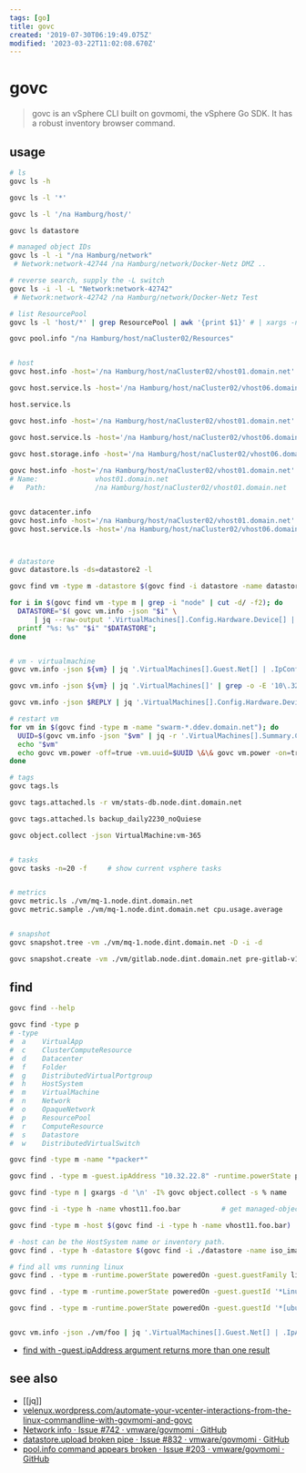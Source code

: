 ```yaml
---
tags: [go]
title: govc
created: '2019-07-30T06:19:49.075Z'
modified: '2023-03-22T11:02:08.670Z'
---
```


# govc

> govc is an vSphere CLI built on govmomi, the vSphere Go SDK. It has a robust inventory browser command.

## usage

```sh
# ls
govc ls -h

govc ls -l '*'

govc ls -l '/na Hamburg/host/'

govc ls datastore

# managed object IDs
govc ls -l -i "/na Hamburg/network"
 # Network:network-42744 /na Hamburg/network/Docker-Netz DMZ ..

# reverse search, supply the -L switch
govc ls -i -l -L "Network:network-42742"
 # Network:network-42742 /na Hamburg/network/Docker-Netz Test 

# list ResourcePool 
govc ls -l 'host/*' | grep ResourcePool | awk '{print $1}' # | xargs -n1 -t govc pool.info

govc pool.info "/na Hamburg/host/naCluster02/Resources"


# host
govc host.info -host='/na Hamburg/host/naCluster02/vhost01.domain.net'

govc host.service.ls -host='/na Hamburg/host/naCluster02/vhost06.domain.net'

host.service.ls

govc host.info -host='/na Hamburg/host/naCluster02/vhost01.domain.net'

govc host.service.ls -host='/na Hamburg/host/naCluster02/vhost06.domain.net'

govc host.storage.info -host='/na Hamburg/host/naCluster02/vhost06.domain.net'
 
govc host.info -host='/na Hamburg/host/naCluster02/vhost01.domain.net'
# Name:              vhost01.domain.net
#   Path:            /na Hamburg/host/naCluster02/vhost01.domain.net


govc datacenter.info                              
govc host.info -host='/na Hamburg/host/naCluster02/vhost01.domain.net'                           
govc host.service.ls -host='/na Hamburg/host/naCluster02/vhost06.domain.net'                              



# datastore
govc datastore.ls -ds=datastore2 -l

govc find vm -type m -datastore $(govc find -i datastore -name datastore3)

for i in $(govc find vm -type m | grep -i "node" | cut -d/ -f2); do
  DATASTORE="$( govc vm.info -json "$i" \
      | jq --raw-output '.VirtualMachines[].Config.Hardware.Device[] | select(.DeviceInfo.Label=="CD/DVD drive 1" ) | .Backing.FileName')";
  printf "%s: %s" "$i" "$DATASTORE";
done


# vm - virtualmachine
govc vm.info -json ${vm} | jq '.VirtualMachines[].Guest.Net[] | .IpConfig | .IpAddress'

govc vm.info -json ${vm} | jq '.VirtualMachines[]' | grep -o -E '10\.32\.[0-9]{1,3}\.[0-9]{1,3}';

govc vm.info -json $REPLY | jq '.VirtualMachines[].Config.Hardware.Device[] | select(.Key== 2000) | .CapacityInBytes';

# restart vm
for vm in $(govc find -type m -name "swarm-*.ddev.domain.net"); do
  UUID=$(govc vm.info -json "$vm" | jq -r '.VirtualMachines[].Summary.Config.Uuid');
  echo "$vm"
  echo govc vm.power -off=true -vm.uuid=$UUID \&\& govc vm.power -on=true -vm.uuid=$UUID;
done

# tags
govc tags.ls

govc tags.attached.ls -r vm/stats-db.node.dint.domain.net

govc tags.attached.ls backup_daily2230_noQuiese

govc object.collect -json VirtualMachine:vm-365


# tasks
govc tasks -n=20 -f     # show current vsphere tasks


# metrics
govc metric.ls ./vm/mq-1.node.dint.domain.net
govc metric.sample ./vm/mq-1.node.dint.domain.net cpu.usage.average


# snapshot
govc snapshot.tree -vm ./vm/mq-1.node.dint.domain.net -D -i -d

govc snapshot.create -vm ./vm/gitlab.node.dint.domain.net pre-gitlab-v12-upgrade
```

## find

```sh
govc find --help

govc find -type p                                  
# -type 
#  a    VirtualApp
#  c    ClusterComputeResource
#  d    Datacenter
#  f    Folder
#  g    DistributedVirtualPortgroup
#  h    HostSystem
#  m    VirtualMachine
#  n    Network
#  o    OpaqueNetwork
#  p    ResourcePool
#  r    ComputeResource
#  s    Datastore
#  w    DistributedVirtualSwitch

govc find -type m -name "*packer*"                                                # find vms which contain packer

govc find . -type m -guest.ipAddress "10.32.22.8" -runtime.powerState poweredOn   # find host by IP

govc find -type n | gxargs -d '\n' -I% govc object.collect -s % name              # find all network and get object-names

govc find -i -type h -name vhost11.foo.bar          # get managed-object-reference: "HostSystem:host-29240"

govc find -type m -host $(govc find -i -type h -name vhost11.foo.bar)

# -host can be the HostSystem name or inventory path.   
govc find . -type h -datastore $(govc find -i ./datastore -name iso_images)         # find hosts that have the datastore mounted using

# find all vms running linux
govc find . -type m -runtime.powerState poweredOn -guest.guestFamily linuxGuest

govc find . -type m -runtime.powerState poweredOn -guest.guestId '*Linux*'

govc find . -type m -runtime.powerState poweredOn -guest.guestId '*[ubuntu][Linux]*'


govc vm.info -json ./vm/foo | jq '.VirtualMachines[].Guest.Net[] | .IpAddress[0]'   # find vm and its ip
```

- [find with -guest.ipAddress argument returns more than one result](https://github.com/vmware/govmomi/issues/1089)

## see also

- [[jq]]
- [velenux.wordpress.com/automate-your-vcenter-interactions-from-the-linux-commandline-with-govmomi-and-govc](https://velenux.wordpress.com/2016/09/19/automate-your-vcenter-interactions-from-the-linux-commandline-with-govmomi-and-govc/)
- [Network info · Issue #742 · vmware/govmomi · GitHub](https://github.com/vmware/govmomi/issues/742)
- [datastore.upload broken pipe · Issue #832 · vmware/govmomi · GitHub](https://github.com/vmware/govmomi/issues/832)
- [pool.info command appears broken · Issue #203 · vmware/govmomi · GitHub](https://github.com/vmware/govmomi/issues/203#issuecomment-70699130)
